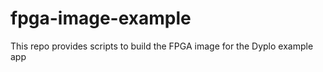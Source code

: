 fpga-image-example
==================

This repo provides scripts to build the FPGA image for the Dyplo example app
